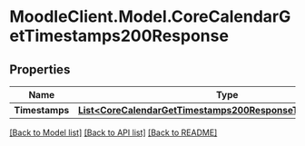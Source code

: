 # MoodleClient.Model.CoreCalendarGetTimestamps200Response

## Properties

Name | Type | Description | Notes
------------ | ------------- | ------------- | -------------
**Timestamps** | [**List&lt;CoreCalendarGetTimestamps200ResponseTimestampsInner&gt;**](CoreCalendarGetTimestamps200ResponseTimestampsInner.md) |  | 

[[Back to Model list]](../README.md#documentation-for-models) [[Back to API list]](../README.md#documentation-for-api-endpoints) [[Back to README]](../README.md)

